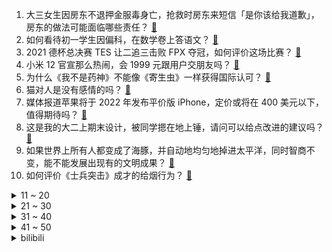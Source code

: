 1. 大三女生因房东不退押金服毒身亡，抢救时房东来短信「是你该给我道歉」，房东的做法可能面临哪些责任？ [:link:](https://www.zhihu.com/question/507871462)
2. 如何看待初一学生因偏科，在数学卷上答语文？ [:link:](https://www.zhihu.com/question/507641569)
3. 2021 德杯总决赛 TES 让二追三击败 FPX 夺冠，如何评价这场比赛？ [:link:](https://www.zhihu.com/question/508458282)
4. 小米 12 官宣那么热闹，会 1999 元跟用户交朋友吗？ [:link:](https://www.zhihu.com/question/507679431)
5. 为什么《我不是药神》不能像《寄生虫》一样获得国际认可？ [:link:](https://www.zhihu.com/question/396970869)
6. 猫对人是没有感情的吗？ [:link:](https://www.zhihu.com/question/27378204)
7. 媒体报道苹果将于 2022 年发布平价版 iPhone，定价或将在 400 美元以下，值得期待吗？ [:link:](https://www.zhihu.com/question/508069117)
8. 这是我的大二上期末设计，被同学摁在地上锤，请问可以给点改进的建议吗？ [:link:](https://www.zhihu.com/question/508085954)
9. 如果世界上所有人都变成了海豚，并自动地均匀地掉进太平洋，同时智商不变，能不能发展出现有的文明成果？ [:link:](https://www.zhihu.com/question/481463908)
10. 如何评价《士兵突击》成才的给烟行为？ [:link:](https://www.zhihu.com/question/56063654)
<details>
<summary>11 ~ 20</summary>

11. 如何看待三只松鼠广告宣传被质疑故意丑化国人，公司发表声明称「妆容基于个人特征打造，无刻意丑化」？ [:link:](https://www.zhihu.com/question/508326550)
12. 2021 年，你最满意的一笔投资是什么？ [:link:](https://www.zhihu.com/question/507963919)
13. 如果神话传说都是真的，世界会变成什么样子？ [:link:](https://www.zhihu.com/question/36260262)
14. 2021 年 Steam 冬促已开启，有哪些超值的游戏推荐？ [:link:](https://www.zhihu.com/question/507856921)
15. 可以分享一些正能量的好句子吗？ [:link:](https://www.zhihu.com/question/506687918)
16. 真的有人可以忘记自己喜欢很久的人吗？ [:link:](https://www.zhihu.com/question/504957523)
17. 《三国杀》张角和张飞哪个拿到龙胆收益最大？ [:link:](https://www.zhihu.com/question/503035560)
18. 有没有结局 be 的虐文？ [:link:](https://www.zhihu.com/question/441810478)
19. 大家有没有文笔好的追妻火葬场小说推荐？ [:link:](https://www.zhihu.com/question/470451550)
20. 女生冬天应该穿什么样的裤子？ [:link:](https://www.zhihu.com/question/299786519)
</details>
<details>
<summary>21 ~ 30</summary>

21. 如何看待「张北数据中心利用冷风降温，每年节省8万吨标煤」，生活中还有哪些节能减碳的神操作？ [:link:](https://www.zhihu.com/question/507736635)
22. 美赴华航班飞行途中突然返航，机上大批中国乘客无法按计划回国，原因到底是啥？ [:link:](https://www.zhihu.com/question/508217985)
23. 乐山一男子称火锅中吃出避孕套，警方通报系食客对收费价格心存不满寻衅滋事，如何评价食客这一行为？ [:link:](https://www.zhihu.com/question/507770717)
24. 看完孙卓姐姐写的文章《亲爱的弟弟》你有何感想？ [:link:](https://www.zhihu.com/question/506786356)
25. 西安女大学生喝农药身亡，律师称「房东无刑事责任，家属可提起民事诉讼要求房东担责」，该事件将如何解决？ [:link:](https://www.zhihu.com/question/507943221)
26. 立陶宛总理向美国务卿指责中国，外交部回应「立方应自省而非抱美国大腿」，如何评价立陶宛的行为？ [:link:](https://www.zhihu.com/question/507768062)
27. 怎么才能忘掉一个爱了很久的人? [:link:](https://www.zhihu.com/question/507669563)
28. 大家建议高中退学追梦吗? [:link:](https://www.zhihu.com/question/507998004)
29. 波兰为什么能诞生那么多游戏大厂? [:link:](https://www.zhihu.com/question/507957646)
30. 如何看待时隔三年「送死流」赛恩又火起来了？它该怎么玩又该如何克制？ [:link:](https://www.zhihu.com/question/507731887)
</details>
<details>
<summary>31 ~ 40</summary>

31. 如何评价 2022 法硕专业课难度？ [:link:](https://www.zhihu.com/question/508387908)
32. 如何看待年度游戏《双人成行》制作人提到「半数玩家来自中国」？为什么在中国这么火？ [:link:](https://www.zhihu.com/question/507701497)
33. 你们谈恋爱累吗？ [:link:](https://www.zhihu.com/question/399471584)
34. 小米 12 没有选择 2K 分辨率屏幕，为保证续航考虑，对此你有哪些评价？ [:link:](https://www.zhihu.com/question/508018353)
35. 2021 赛季中超山东泰山 2:0 河北队提前 3 轮夺冠，如何评价山东队本赛季的表现？ [:link:](https://www.zhihu.com/question/508451693)
36. 高三的你处于一个怎样的状态? [:link:](https://www.zhihu.com/question/310950607)
37. 如果你穿越到修真世界，却意外发现人的灵气完全取决于肌肉量，会发生什么剧情？ [:link:](https://www.zhihu.com/question/506261980)
38. 你最喜欢喝的饮料是什么？ [:link:](https://www.zhihu.com/question/295145834)
39. 2021 年你做过最棒的事是什么？ [:link:](https://www.zhihu.com/question/507692074)
40. 如何以「我穿越了，被折辱的质子正抬头望着我……」为开头写一篇反转文？ [:link:](https://www.zhihu.com/question/500514247)
</details>
<details>
<summary>41 ~ 50</summary>

41. 股票中的“压力位”和“支撑位”是如何决定的？ [:link:](https://www.zhihu.com/question/305868502)
42. 12 月 25 日陕西新增本土确诊病例 157 例，西安市 155 例、咸阳市 2 例，目前情况如何？ [:link:](https://www.zhihu.com/question/508368277)
43. 如何评价 2022 考研数学试题，数学一、数学二和数学三难度如何？ [:link:](https://www.zhihu.com/question/508289493)
44. 华为发布首款鸿蒙汽车 AITO 问界 M5，该款汽车有哪些亮点值得关注？是否值得入手？ [:link:](https://www.zhihu.com/question/507970125)
45. 家庭中哪些家具根本没必要买？ [:link:](https://www.zhihu.com/question/462601767)
46. 《鬼灭之刃》温柔的鬼杀队可以为了保护每一个民众付出生命，选拔队员的方式是不是太残暴了？ [:link:](https://www.zhihu.com/question/503904844)
47. 游戏《双人成行》Steam 是不是只用一个人买然后可以两人玩？ [:link:](https://www.zhihu.com/question/452248276)
48. 裸考考研有必要参加考试吗？ [:link:](https://www.zhihu.com/question/38707397)
49. 《原神》里有什么值得摘抄的句子？ [:link:](https://www.zhihu.com/question/503759306)
50. 有没有甜到在床上打滚的完结甜文？ [:link:](https://www.zhihu.com/question/462480016)
</details><details>
<summary>bilibili</summary>

1. 【泛式/剧情MAD】无败的陨落，奇迹的复活!「T.E.I.O」 [:link:](//www.bilibili.com/video/BV1jF411B7sw)
2. 不要“做”挑战？（十三期下或十四期） [:link:](//www.bilibili.com/video/BV1hL41157He)
3. “总有一天，全城的狗，都要高看我！” [:link:](//www.bilibili.com/video/BV18D4y1c7BM)
4. 最能让带英破防的人是谁？【硬核狠人21】 [:link:](//www.bilibili.com/video/BV16F411B744)
5. 【腾格尔对《热爱105℃的你》下手了】耳朵听完，烫到嘴了！ [:link:](//www.bilibili.com/video/BV1f34y167NR)
6. 2098年12月26日，分享一则新闻。 [:link:](//www.bilibili.com/video/BV1VF41167yr)
7. 2021年，漠叔都干了什么 [:link:](//www.bilibili.com/video/BV1zS4y1Q7kq)
8. 夜店8888一瓶酒！音量炸裂，舞池狂嗨，胖富豪嘴都笑裂了【还债系列ep02-Master】 [:link:](//www.bilibili.com/video/BV1RP4y1H7pd)
9. “这游戏……也太好玩了吧！” [:link:](//www.bilibili.com/video/BV1eF411B7nT)
10. 《原神》2.4版本PV：「飞彩镌流年」 [:link:](//www.bilibili.com/video/BV12D4y1c76E)
<details>
<summary>11 ~ 20</summary>

11. 五位数奖学金，高消费安排上了家人们 [:link:](//www.bilibili.com/video/BV1H3411v75V)
12. 画大饼 [:link:](//www.bilibili.com/video/BV1or4y1U7Zr)
13. 《水浒传》原著影视全解读！带你看懂奇书与神剧！（P1高俅发迹） [:link:](//www.bilibili.com/video/BV16F411B7Ek)
14. 因为搞钱，我进了派出所。。。 [:link:](//www.bilibili.com/video/BV1cq4y1m7L5)
15. 【圣 诞 烧 鸡 舞 】 [:link:](//www.bilibili.com/video/BV1GZ4y1X7om)
16. 原神里的二次元彩蛋【第二期】 [:link:](//www.bilibili.com/video/BV1G3411v7Mn)
17. 红伞伞，白杆杆，做了一周手酸酸。。 [:link:](//www.bilibili.com/video/BV1MM4y1w79w)
18. 当Bbox达人在地下车库用嘴巴模仿小号会发生什么 [:link:](//www.bilibili.com/video/BV1n3411v7vV)
19. 【全网最细，不细抽我】我算出了爱情公寓有多大？b站第一人 [:link:](//www.bilibili.com/video/BV1hF411B7or)
20. 【半佛】花呗都被消费主义吓到了 [:link:](//www.bilibili.com/video/BV1sS4y1M7f5)
</details>
<details>
<summary>21 ~ 30</summary>

21. 啥家庭能天天吃这个啊…… [:link:](//www.bilibili.com/video/BV1Z34y167su)
22. 【周杰伦】五首连唱《三年二班+她的睫毛》、《等你下课》、《我的地盘+七里香》|动感地带·15th咪咕 [:link:](//www.bilibili.com/video/BV1XP4y1H723)
23. 我猜出了这玩意儿的配方~然后做了一棵好大的树 [:link:](//www.bilibili.com/video/BV1jF411B7n7)
24. 僵尸摔被遗忘的国粹， 被称为是京剧中最难的动作，您的一句叫好是最大的支持！ [:link:](//www.bilibili.com/video/BV1Qb4y1v7mN)
25. 说实话有点小后悔当初发了那条动态 [:link:](//www.bilibili.com/video/BV1di4y197au)
26. 《明日方舟》EP - Melting White [:link:](//www.bilibili.com/video/BV1pa41167XE)
27. 【再放送】rerorerorerorero [:link:](//www.bilibili.com/video/BV1h44y1J7bm)
28. 今天，纪念一代伟人毛泽东 [:link:](//www.bilibili.com/video/BV1uL4y1n7zA)
29. B站以前的LV6 VS 现在的LV6 2.0 [:link:](//www.bilibili.com/video/BV1Hi4y1R7gy)
30. 司令体验镇魂曲 [:link:](//www.bilibili.com/video/BV1Gq4y1m71y)
</details>
<details>
<summary>31 ~ 40</summary>

31. 标准粤语，高手过招 [:link:](//www.bilibili.com/video/BV1xa41167gV)
32. 【时代少年团专访】B站居然被他们玩明白了！？【bilibili星访问 第127期】 [:link:](//www.bilibili.com/video/BV1ca41167qq)
33. 【配音】三神凑不出一摩拉 [:link:](//www.bilibili.com/video/BV1PR4y1s7Kw)
34. 有效化妆教程（敲实用） [:link:](//www.bilibili.com/video/BV1Pu411S7WU)
35. 垂 死 病 中 惊 坐 起      大 喊 姐 姐 我 可 以 [:link:](//www.bilibili.com/video/BV1Zi4y197FG)
36. 200%最强美食还原“蟹黄堡”！掉san版... [:link:](//www.bilibili.com/video/BV15R4y1s7Vn)
37. 【第五人格】【深渊的呼唤V】宣传视频 《大都会-Metropolis》 [:link:](//www.bilibili.com/video/BV1gL4y1n7oF)
38. 国际大赛友谊第一（个别情况除外） [:link:](//www.bilibili.com/video/BV1HF411B7bJ)
39. “大胆点生活，你没有那么多观众” [:link:](//www.bilibili.com/video/BV1Ab4y1v7Yd)
40. 蜘 蛛 感 应 [:link:](//www.bilibili.com/video/BV1A34y1r7CN)
</details>
<details>
<summary>41 ~ 50</summary>

41. 希望你能看看。 [:link:](//www.bilibili.com/video/BV14m4y197JJ)
42. 我们曾以为一切都来得及 [:link:](//www.bilibili.com/video/BV1pm4y197cq)
43. 【官方MV】宇多田光 - 《One Last Kiss》（电影《新·福音战士剧场版：终》主题曲） [:link:](//www.bilibili.com/video/BV1Sg411w7T9)
44. 《重返未来：1999》首测预告PV 实机首曝 招募开启！ [:link:](//www.bilibili.com/video/BV1aL4y1H7L6)
45. 【唐诗逸新舞】洛阳旧事，一舞盛唐。国家队带你看真正的绝对演绎！【超清4k美颜暴击】 [:link:](//www.bilibili.com/video/BV1zL4y1n7Jv)
46. 有男朋友了? 回国?｜生活费｜留学｜焦虑｜一年一度读评论！ [:link:](//www.bilibili.com/video/BV1BD4y1c7H1)
47. 【原神三神】青花瓷 [:link:](//www.bilibili.com/video/BV1pm4y197z5)
48. 疑用工单位拖欠工资，工人抡大锤砸墙 [:link:](//www.bilibili.com/video/BV1ca41167n2)
49. 踢爆卫星？爆肝30天，我们在现实中拍出柯南腿的真正力量！！ [:link:](//www.bilibili.com/video/BV1GS4y1M7Kg)
50. 圣诞心愿：希望我永远18岁（开枪 [:link:](//www.bilibili.com/video/BV13Z4y1X7aC)
</details>
<details>
<summary>51 ~ 60</summary>

51. 冷水浴有危险！请勿模仿！2021年12月24号朝阳冬泳怪鸽冷水浴健身梅开二度！坚持就是胜利！加油！奥利给！哈哈哈哈哈哈我 [:link:](//www.bilibili.com/video/BV1KF411B7Xo)
52. 您好，欢迎光临“维式蛋糕房”！ [:link:](//www.bilibili.com/video/BV1cL41177oz)
53. 男人为什么要努力 [:link:](//www.bilibili.com/video/BV1wq4y1m7Sp)
54. 啊哈哈哈哈，圣诞来咯 [:link:](//www.bilibili.com/video/BV1tP4y1H7T5)
55. 【同人动画】儿童迪迦5：深海霸王-阿古茹！！！！！！！ [:link:](//www.bilibili.com/video/BV1AR4y1s7xs)
56. 来自祖国的温暖！骑行博主异国骑行遇中国铁建，被邀回“家”吃饭 [:link:](//www.bilibili.com/video/BV12i4y197yc)
57. 自制植物大战僵尸...房顶它破了！ [:link:](//www.bilibili.com/video/BV1ST4y1f7pB)
58. 【TF家族】冬日特辑——《2021下雪的夜》 [:link:](//www.bilibili.com/video/BV1Gu411S7t8)
59. 40万粉！感谢大家！继续走吧，莫回头啦 [:link:](//www.bilibili.com/video/BV1aD4y1c7Jg)
60. 【快感上瘾?】如何欺骗大脑做困难的事! [:link:](//www.bilibili.com/video/BV1CP4y1H7SB)
</details>
<details>
<summary>61 ~ 70</summary>

61. 有鸡不吃非要吃鸡骨头？红楼梦里的菜真是让人捉摸不透… [:link:](//www.bilibili.com/video/BV1tS4y1M7AY)
62. B站跨晚⚠️绝密录像 [:link:](//www.bilibili.com/video/BV1Jq4y1m76r)
63. “卧槽，短短几秒，央视记者就泪崩了，队长，快救救我” [:link:](//www.bilibili.com/video/BV1mr4y1U7nW)
64. 【医学博士】住手！不要再伤害你的眼睛 I 隐形眼镜怎么选？ [:link:](//www.bilibili.com/video/BV1Wu411S7mr)
65. 危险♂派对 [:link:](//www.bilibili.com/video/BV18L411j7Es)
66. 这首德国歌上了中国热搜，但是歌词内容太缺德！ [:link:](//www.bilibili.com/video/BV1yY411H7b1)
67. 【原神】策划：穷操心 [:link:](//www.bilibili.com/video/BV1zT4y1f7TA)
68. 语文课本第一励志文，看过完整版后你还会被它感动吗？ [:link:](//www.bilibili.com/video/BV1sS4y1M7tj)
69. 【英文脱口秀互动】正常关系 [:link:](//www.bilibili.com/video/BV1pP4y1J7Yh)
70. 让粉丝决定我的一日三餐，他们竟然全叫我喝芦荟汁儿？ [:link:](//www.bilibili.com/video/BV1c34y1r7At)
</details>
<details>
<summary>71 ~ 80</summary>

71. 后妈茶话会原版配音 [:link:](//www.bilibili.com/video/BV1om4y1X7Ey)
72. 圣 诞 杰 [:link:](//www.bilibili.com/video/BV1Xr4y1U7dh)
73. 一开始以为只是圣诞家庭游戏，看到最后... [:link:](//www.bilibili.com/video/BV1BM4y1c7QE)
74. 圣诞节吃饺子吗？不吃饺子的节日我不过 [:link:](//www.bilibili.com/video/BV1J34y1r7R7)
75. 小伙靠蹬自行车赚了1500万，却只能住3平米小屋，吃垃圾食品！ [:link:](//www.bilibili.com/video/BV1V44y177J3)
76. 有人要和我挑战蓝线吗？ [:link:](//www.bilibili.com/video/BV1yL411j75j)
77. “动物缺德行为大赏” [:link:](//www.bilibili.com/video/BV17a41167HX)
78. 10元一份，碳水含量爆表！这东西为什么能火爆南方校门口？ [:link:](//www.bilibili.com/video/BV1GZ4y1D7vX)
79. 其实我很孤独... [:link:](//www.bilibili.com/video/BV1UY411H7zj)
80. 陈奕迅《圣诞结》《Lonely Christmas》双金曲！祝大家圣诞快乐 [:link:](//www.bilibili.com/video/BV1w34y1r76n)
</details>
<details>
<summary>81 ~ 90</summary>

81. 我把高级特工穿山甲做成了游戏！玩新游戏多是一件美事啊~ [:link:](//www.bilibili.com/video/BV1YS4y1M7Ui)
82. 滨州学院军训顺拐被教练拉出来唱歌的那个男孩来了，本人来了，谢谢大家喜欢，《新贵妃醉酒》完整版 [:link:](//www.bilibili.com/video/BV1Ar4y1S7eq)
83. 【罗翔】妖精骗婚？法律倒真的没考虑过这个问题…… [:link:](//www.bilibili.com/video/BV1zL4y1n7Yv)
84. 孤独在黄昏里散步，惆怅已经没有力气再去控制你的情绪，我流逝的青春啊~ [:link:](//www.bilibili.com/video/BV1uL4y1n7ep)
85. 生活真让猫头大！ [:link:](//www.bilibili.com/video/BV1a3411x7p3)
86. 【时光音乐会】林志炫诵词般的吟唱《知否知否》 [:link:](//www.bilibili.com/video/BV1NS4y1M7D8)
87. 抽到一斗一定不能错过这个桥「原神」 [:link:](//www.bilibili.com/video/BV1Au411S7z2)
88. 学会这一招，你的糖葫芦能比别人多卖5块钱！ [:link:](//www.bilibili.com/video/BV1sS4y1M7RG)
89. “从这一刻开始，多了五个脑溢血” [:link:](//www.bilibili.com/video/BV1QT4y1f7qp)
90. 这  都  什  么  妖  魔  鬼  怪！！ [:link:](//www.bilibili.com/video/BV1f44y1j7dk)
</details>
<details>
<summary>91 ~ 100</summary>

91. 【原神·角色集结】帅到爆炸！美到窒息！（2.3元素篇） [:link:](//www.bilibili.com/video/BV1FS4y1M7m3)
92. 这颗猫猫头好Q弹！ [:link:](//www.bilibili.com/video/BV1Xb4y1v7sH)
93. 听说分享欲是藏不住的喜欢 [:link:](//www.bilibili.com/video/BV17F411B7sY)
94. 印度街头吃小时候的回忆，酸角！ [:link:](//www.bilibili.com/video/BV1bY411H7Fa)
95. 猪柳蛋：你好，我是睡务局局长，需要在你家旅馆试睡一场 [:link:](//www.bilibili.com/video/BV1oM4y1c7iH)
96. 当其他玩家需要定时为我进行「健康护理」!!?? [:link:](//www.bilibili.com/video/BV12P4y1H7Rb)
97. 这MC可以让你体会什么叫折磨！！ [:link:](//www.bilibili.com/video/BV1mL411j7VC)
98. 票房对沈腾影响有多大？ [:link:](//www.bilibili.com/video/BV1um4y197vL)
99. 爆肝6个月，我自制的浏览器主页迎来今年最大更新！ [:link:](//www.bilibili.com/video/BV1kT4y1f7uo)
100. 用容嬷嬷的声音叫老公起床，一醒来就是四大名著！ [:link:](//www.bilibili.com/video/BV1Gr4y1S744)
</details></details>